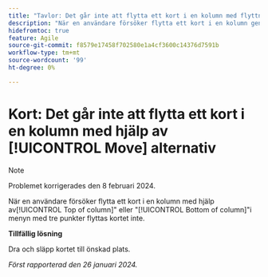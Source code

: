 ```yaml
---
title: "Tavlor: Det går inte att flytta ett kort i en kolumn med flyttningsalternativ"
description: "När en användare försöker flytta ett kort i en kolumn genom att använda alternativen för översta kolumnen eller Understa kolumnen på menyn med tre punkter, flyttas inte kortet."
hidefromtoc: true
feature: Agile
source-git-commit: f8579e17458f702580e1a4cf3600c14376d7591b
workflow-type: tm+mt
source-wordcount: '99'
ht-degree: 0%

---
```



# Kort: Det går inte att flytta ett kort i en kolumn med hjälp av [!UICONTROL Move] alternativ

>[!NOTE]
>
>Problemet korrigerades den 8 februari 2024.

När en användare försöker flytta ett kort i en kolumn med hjälp av[!UICONTROL Top of column]&quot; eller &quot;[!UICONTROL Bottom of column]&quot;i menyn med tre punkter flyttas kortet inte.

**Tillfällig lösning**

Dra och släpp kortet till önskad plats.

_Först rapporterad den 26 januari 2024._
